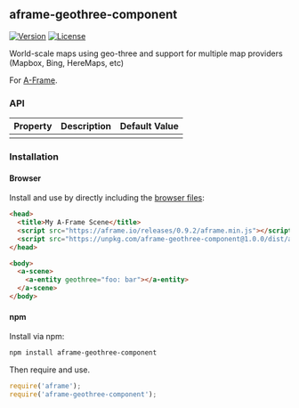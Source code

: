 ## aframe-geothree-component

[![Version](http://img.shields.io/npm/v/aframe-geothree-component.svg?style=flat-square)](https://npmjs.org/package/aframe-geothree-component)
[![License](http://img.shields.io/npm/l/aframe-geothree-component.svg?style=flat-square)](https://npmjs.org/package/aframe-geothree-component)

World-scale maps using geo-three and support for multiple map providers (Mapbox, Bing, HereMaps, etc)

For [A-Frame](https://aframe.io).

### API

| Property | Description | Default Value |
| -------- | ----------- | ------------- |
|          |             |               |

### Installation

#### Browser

Install and use by directly including the [browser files](dist):

```html
<head>
  <title>My A-Frame Scene</title>
  <script src="https://aframe.io/releases/0.9.2/aframe.min.js"></script>
  <script src="https://unpkg.com/aframe-geothree-component@1.0.0/dist/aframe-geothree-component.min.js"></script>
</head>

<body>
  <a-scene>
    <a-entity geothree="foo: bar"></a-entity>
  </a-scene>
</body>
```

#### npm

Install via npm:

```bash
npm install aframe-geothree-component
```

Then require and use.

```js
require('aframe');
require('aframe-geothree-component');
```
